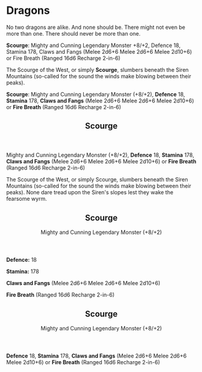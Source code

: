 # Dragons

No two dragons are alike. And none should be. There might not even be more than one. There should never be more than one.

**Scourge**: Mighty and Cunning Legendary Monster +8/+2, Defence 18, Stamina 178, Claws and Fangs (Melee 2d6+6 Melee 2d6+6 Melee 2d10+6) or Fire Breath (Ranged 16d6 Recharge 2-in-6)

The Scourge of the West, or simply **Scourge**, slumbers beneath the Siren Mountains (so-called for the sound the winds make blowing between their peaks).

**Scourge**: Mighty and Cunning Legendary Monster (+8/+2), **Defence** 18, **Stamina** 178, **Claws and Fangs** (Melee 2d6+6 Melee 2d6+6 Melee 2d10+6) or **Fire Breath** (Ranged 16d6 Recharge 2-in-6)

<header>

## Scourge

</header>

Mighty and Cunning Legendary Monster (+8/+2), **Defence** 18, **Stamina** 178, **Claws and Fangs** (Melee 2d6+6 Melee 2d6+6 Melee 2d10+6) or **Fire Breath** (Ranged 16d6 Recharge 2-in-6)

The Scourge of the West, or simply Scourge, slumbers beneath the Siren Mountains (so-called for the sound the winds make blowing between their peaks). None dare tread upon the Siren's slopes lest they wake the fearsome wyrm.

<header>

## Scourge

<p class="subheading">Mighty and Cunning Legendary Monster (+8/+2)</p>

</header>

**Defence:** 18

**Stamina:** 178

**Claws and Fangs** (Melee 2d6+6 Melee 2d6+6 Melee 2d10+6)

**Fire Breath** (Ranged 16d6 Recharge 2-in-6)

</header>

<header>

## Scourge

<p class="subheading">Mighty and Cunning Legendary Monster (+8/+2)</p>

</header>

**Defence** 18, **Stamina** 178, **Claws and Fangs** (Melee 2d6+6 Melee 2d6+6 Melee 2d10+6) or **Fire Breath** (Ranged 16d6 Recharge 2-in-6)
